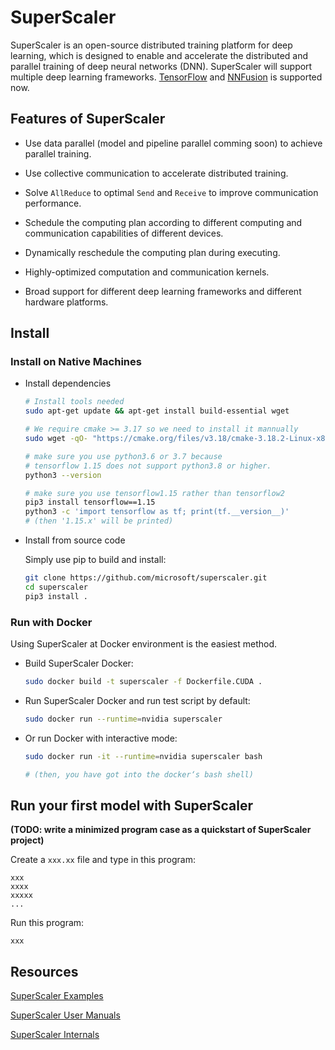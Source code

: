 # SuperScaler

SuperScaler is an open-source distributed training platform for deep learning, which is designed to enable and accelerate the distributed and parallel training of deep neural networks (DNN). SuperScaler will support multiple deep learning frameworks. [TensorFlow](https://www.tensorflow.org/) and [NNFusion](https://github.com/microsoft/nnfusion) is supported now.

## Features of SuperScaler

- Use data parallel (model and pipeline parallel comming soon) to achieve parallel training.

- Use collective communication to accelerate distributed training.

- Solve `AllReduce` to optimal `Send` and `Receive` to improve communication performance.

- Schedule the computing plan according to different computing and communication capabilities of different devices.

- Dynamically reschedule the computing plan during executing.

- Highly-optimized computation and communication kernels.

- Broad support for different deep learning frameworks and different hardware platforms.

## Install

### Install on Native Machines

- Install dependencies
  ```bash
  # Install tools needed
  sudo apt-get update && apt-get install build-essential wget

  # We require cmake >= 3.17 so we need to install it mannually
  sudo wget -qO- "https://cmake.org/files/v3.18/cmake-3.18.2-Linux-x86_64.tar.gz" | tar --strip-components=1 -xz -C /usr/local

  # make sure you use python3.6 or 3.7 because
  # tensorflow 1.15 does not support python3.8 or higher.
  python3 --version

  # make sure you use tensorflow1.15 rather than tensorflow2
  pip3 install tensorflow==1.15
  python3 -c 'import tensorflow as tf; print(tf.__version__)'
  # (then '1.15.x' will be printed)
  ```

- Install from source code

  Simply use pip to build and install:

  ```bash
  git clone https://github.com/microsoft/superscaler.git
  cd superscaler
  pip3 install .
  ```

### Run with Docker

Using SuperScaler at Docker environment is the easiest method.

- Build SuperScaler Docker:

  ```bash
  sudo docker build -t superscaler -f Dockerfile.CUDA .
  ```

- Run SuperScaler Docker and run test script by default:

  ```bash
  sudo docker run --runtime=nvidia superscaler
  ```

- Or run Docker with interactive mode:

  ```bash
  sudo docker run -it --runtime=nvidia superscaler bash

  # (then, you have got into the docker‘s bash shell)
  ```

## Run your first model with SuperScaler

**(TODO: write a minimized program case as a quickstart of SuperScaler project)**

Create a `xxx.xx` file and type in this program:

```
xxx
xxxx
xxxxx
...
```

Run this program:

```
xxx
```

## Resources

[SuperScaler Examples](https://github.com/microsoft/)

[SuperScaler User Manuals](https://github.com/microsoft/)

[SuperScaler Internals](https://github.com/microsoft/)
